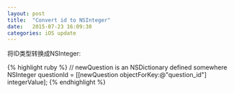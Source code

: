 ```yaml
---
layout: post
title:  "Convert id to NSInteger"
date:   2015-07-23 16:09:30
categories: iOS update
---
```


将ID类型转换成NSInteger:

{% highlight ruby %}
// newQuestion is an NSDictionary defined somewhere
NSInteger questionId = [[newQuestion objectForKey:@"question_id"] integerValue];
{% endhighlight %}

